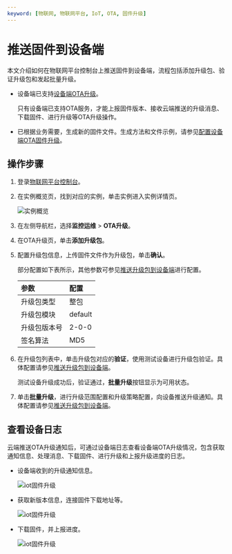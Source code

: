 ```yaml
---
keyword: [物联网, 物联网平台, IoT, OTA, 固件升级]
---
```


# 推送固件到设备端

本文介绍如何在物联网平台控制台上推送固件到设备端，流程包括添加升级包、验证升级包和发起批量升级。

-   设备端已支持[设备端OTA升级](/cn.zh-CN/监控运维/OTA升级/设备端OTA升级.md)。

    只有设备端已支持OTA服务，才能上报固件版本、接收云端推送的升级消息、下载固件、进行升级等OTA升级操作。

-   已根据业务需要，生成新的固件文件。生成方法和文件示例，请参见[配置设备端OTA固件升级](/cn.zh-CN/最佳实践/监控运维/设备OTA固件升级实践/配置设备端OTA固件升级.md)。

## 操作步骤

1.  登录[物联网平台控制台](http://iot.console.aliyun.com/)。

2.  在实例概览页，找到对应的实例，单击实例进入实例详情页。

    ![实例概览](https://static-aliyun-doc.oss-accelerate.aliyuncs.com/assets/img/zh-CN/8727475061/p174584.png)

3.  在左侧导航栏，选择**监控运维** \> **OTA升级**。

4.  在OTA升级页，单击**添加升级包**。

5.  配置升级包信息，上传固件文件作为升级包，单击**确认**。

    部分配置如下表所示，其他参数可参见[推送升级包到设备端](/cn.zh-CN/监控运维/OTA升级/推送升级包到设备端.md)进行配置。

    |参数|配置|
    |:-|:-|
    |升级包类型|整包|
    |升级包模块|default|
    |升级包版本号|2-0-0|
    |签名算法|MD5|

6.  在升级包列表中，单击升级包对应的**验证**，使用测试设备进行升级包验证。具体配置请参见[推送升级包到设备端](/cn.zh-CN/监控运维/OTA升级/推送升级包到设备端.md)。

    测试设备升级成功后，验证通过，**批量升级**按钮显示为可用状态。

7.  单击**批量升级**，进行升级范围配置和升级策略配置，向设备推送升级通知。具体配置请参见[推送升级包到设备端](/cn.zh-CN/监控运维/OTA升级/推送升级包到设备端.md)。


## 查看设备日志

云端推送OTA升级通知后，可通过设备端日志查看设备端OTA升级情况，包含获取通知信息、处理消息、下载固件、进行升级和上报升级进度的日志。

-   设备端收到的升级通知信息。

    ![iot固件升级](https://static-aliyun-doc.oss-accelerate.aliyuncs.com/assets/img/zh-CN/8608649951/p66139.png)

-   获取新版本信息，连接固件下载地址等。

    ![iot固件升级](https://static-aliyun-doc.oss-accelerate.aliyuncs.com/assets/img/zh-CN/8608649951/p66142.png)

-   下载固件，并上报进度。

    ![iot固件升级](https://static-aliyun-doc.oss-accelerate.aliyuncs.com/assets/img/zh-CN/8608649951/p66144.png)


